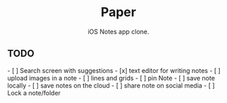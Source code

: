 <div align="center">
<h1> Paper</h1>

iOS Notes app clone.

</div>

<h2>TODO</h2>
- [ ] Search screen with suggestions
- [x] text editor for writing notes
- [ ] upload images in a note
- [ ] lines and grids
- [ ] pin Note
- [ ] save note locally
- [ ] save notes on the cloud
- [ ] share note on social media
- [ ] Lock a note/folder

